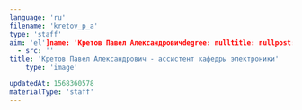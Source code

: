 ```yaml
---
language: 'ru'
filename: 'kretov_p_a'
type: 'staff'
aim: 'el']name: 'Кретов Павел Александровичdegree: nulltitle: nullpost: 'ассистент']speciality: nullcontacts: []avatar:
  - src: ''
title: 'Кретов Павел Александрович - ассистент кафедры электроники'
    type: 'image'

updatedAt: 1568360578
materialType: 'staff'
---
```


